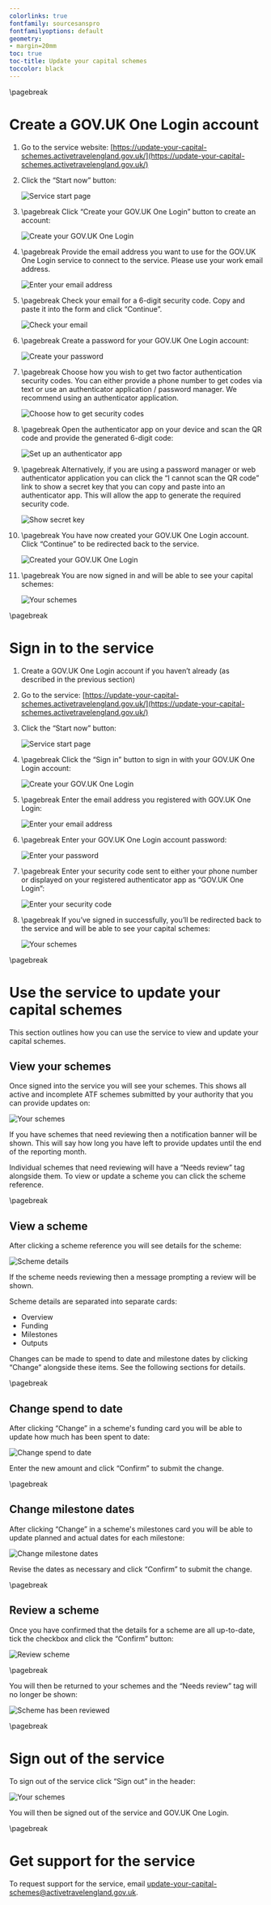 ```yaml
---
colorlinks: true
fontfamily: sourcesanspro
fontfamilyoptions: default
geometry:
- margin=20mm
toc: true
toc-title: Update your capital schemes
toccolor: black
---
```


\pagebreak

# Create a GOV.UK One Login account 

1. Go to the service website:
   [https://update-your-capital-schemes.activetravelengland.gov.uk/](https://update-your-capital-schemes.activetravelengland.gov.uk/) 

1. Click the “Start now” button:

   ![Service start page](start.png)

1. \pagebreak Click “Create your GOV.UK One Login” button to create an account: 

   ![Create your GOV.UK One Login](create-or-sign-in.png)

1. \pagebreak Provide the email address you want to use for the GOV.UK One Login service to connect to the service.
   Please use your work email address. 

   ![Enter your email address](create-enter-email.png)

1. \pagebreak Check your email for a 6-digit security code. Copy and paste it into the form and click “Continue”.

   ![Check your email](create-check-email.png)

1. \pagebreak Create a password for your GOV.UK One Login account: 

   ![Create your password](create-password.png)

1. \pagebreak Choose how you wish to get two factor authentication security codes. You can either provide a phone number
   to get codes via text or use an authenticator application / password manager. We recommend using an authenticator
   application. 

   ![Choose how to get security codes](create-security-codes.png)

1. \pagebreak Open the authenticator app on your device and scan the QR code and provide the generated 6-digit code: 

   ![Set up an authenticator app](create-qr-code.png)

1. \pagebreak Alternatively, if you are using a password manager or web authenticator application you can click the
   “I cannot scan the QR code” link to show a secret key that you can copy and paste into an authenticator app. This
   will allow the app to generate the required security code. 

   ![Show secret key](create-secret-key.png)

1. \pagebreak You have now created your GOV.UK One Login account. Click “Continue” to be redirected back to the service. 

   ![Created your GOV.UK One Login](create-success.png)

1. \pagebreak You are now signed in and will be able to see your capital schemes:

   ![Your schemes](schemes.png)

\pagebreak

# Sign in to the service 

1. Create a GOV.UK One Login account if you haven’t already (as described in the previous section) 

1. Go to the service:
   [https://update-your-capital-schemes.activetravelengland.gov.uk/](https://update-your-capital-schemes.activetravelengland.gov.uk/) 

1. Click the “Start now” button: 

   ![Service start page](start.png)

1. \pagebreak Click the “Sign in” button to sign in with your GOV.UK One Login account: 

   ![Create your GOV.UK One Login](create-or-sign-in.png)

1. \pagebreak Enter the email address you registered with GOV.UK One Login: 

   ![Enter your email address](sign-in-enter-email.png)

1. \pagebreak Enter your GOV.UK One Login account password: 

   ![Enter your password](sign-in-password.png)

1. \pagebreak Enter your security code sent to either your phone number or displayed on your registered authenticator
   app as “GOV.UK One Login”:

   ![Enter your security code](sign-in-security-code.png)

1. \pagebreak If you’ve signed in successfully, you’ll be redirected back to the service and will be able to see 
   your capital schemes:

   ![Your schemes](schemes.png)

\pagebreak

# Use the service to update your capital schemes 

This section outlines how you can use the service to view and update your capital schemes.

## View your schemes

Once signed into the service you will see your schemes. This shows all active and incomplete ATF schemes submitted 
by your authority that you can provide updates on:

![Your schemes](schemes.png)

If you have schemes that need reviewing then a notification banner will be shown. This will say how long you have 
left to provide updates until the end of the reporting month.

Individual schemes that need reviewing will have a “Needs review” tag alongside them. To view or update a scheme you 
can click the scheme reference.

\pagebreak

## View a scheme

After clicking a scheme reference you will see details for the scheme:

![Scheme details](scheme.png)

If the scheme needs reviewing then a message prompting a review will be shown. 

Scheme details are separated into separate cards:

* Overview
* Funding
* Milestones
* Outputs

Changes can be made to spend to date and milestone dates by clicking “Change” alongside these items. See the 
following sections for details. 

\pagebreak

## Change spend to date

After clicking “Change” in a scheme's funding card you will be able to update how much has been spent to date:

![Change spend to date](change-spend-to-date.png)

Enter the new amount and click “Confirm” to submit the change.

\pagebreak

## Change milestone dates

After clicking “Change” in a scheme's milestones card you will be able to update planned and actual dates for each 
milestone:

![Change milestone dates](change-milestone-dates.png)

Revise the dates as necessary and click “Confirm” to submit the change.

\pagebreak

## Review a scheme

Once you have confirmed that the details for a scheme are all up-to-date, tick the checkbox and click the “Confirm” 
button:

![Review scheme](review.png)

\pagebreak

You will then be returned to your schemes and the “Needs review” tag will no longer be shown:

![Scheme has been reviewed](review-success.png)

\pagebreak

# Sign out of the service

To sign out of the service click “Sign out” in the header:

   ![Your schemes](schemes.png)

You will then be signed out of the service and GOV.UK One Login.

\pagebreak

# Get support for the service 

To request support for the service, email
[update-your-capital-schemes@activetravelengland.gov.uk](mailto:update-your-capital-schemes@activetravelengland.gov.uk). 

